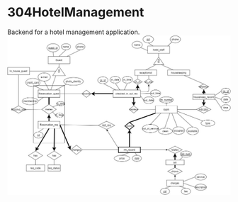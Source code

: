 # 304HotelManagement
Backend for a hotel management application.
![image](https://github.com/tjuqxb/304HotelManagement/blob/master/Copy%20of%20hotel_er2.jpg)
